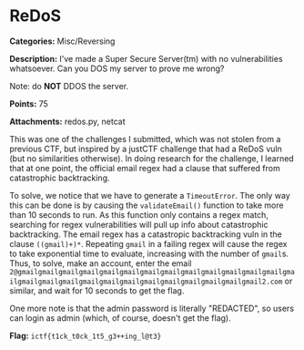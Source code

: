 # ReDoS

**Categories:** Misc/Reversing

**Description:** I've made a Super Secure Server(tm) with no vulnerabilities whatsoever. Can you DOS my server to prove me wrong?

Note: do **NOT** DDOS the server.

**Points:** 75

**Attachments:** redos.py, netcat

This was one of the challenges I submitted, which was not stolen from a previous CTF, but inspired by a justCTF challenge that had a ReDoS vuln (but no similarities otherwise). In doing research for the challenge, I learned that at one point, the official email regex had a clause that suffered from catastrophic backtracking.

To solve, we notice that we have to generate a `TimeoutError`. The only way this can be done is by causing the `validateEmail()` function to take more than 10 seconds to run. As this function only contains a regex match, searching for regex vulnerabilities will pull up info about catastrophic backtracking. The email regex has a catastropic backtracking vuln in the clause `((gmail)+)*`. Repeating `gmail` in a failing regex will cause the regex to take exponential time to evaluate, increasing with the number of `gmail`s. Thus, to solve, make an account, enter the email `2@gmailgmailgmailgmailgmailgmailgmailgmailgmailgmailgmailgmailgmailgmailgmailgmailgmailgmailgmailgmailgmailgmailgmailgmailgmailgmail2.com` or similar, and wait for 10 seconds to get the flag.

One more note is that the admin password is literally "REDACTED", so users can login as admin (which, of course, doesn't get the flag).

**Flag:** `ictf{t1ck_t0ck_1t5_g3++ing_l@t3}`